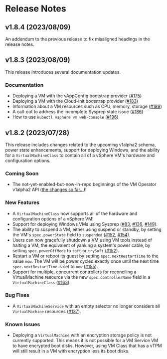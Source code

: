 # Release Notes

## v1.8.4 (2023/08/09)

An addendum to the previous release to fix misaligned headings in the release notes.

## v1.8.3 (2023/08/09)

This release introduces several documentation updates.

### Documentation

* Deploying a VM with the vAppConfig bootstrap provider ([\#175](https://github.com/vmware-tanzu/vm-operator/pull/175))
* Deploying a VM with the Cloud-Init bootstrap provider ([\#183](https://github.com/vmware-tanzu/vm-operator/pull/183))
* Information about a VM resources such as CPU, memory, storage ([\#189](https://github.com/vmware-tanzu/vm-operator/pull/189))
* A call-out to address the incomplete Sysprep state issue ([\#186](https://github.com/vmware-tanzu/vm-operator/pull/186))
* How to use `kubectl vsphere vm web-console` ([\#196](https://github.com/vmware-tanzu/vm-operator/pull/196))


## v1.8.2 (2023/07/28)

This release includes changes related to the upcoming v1alpha2 schema, power state enhancements, support for deploying Windows, and the ability for a `VirtualMachineClass` to contain all of a vSphere VM's hardware and configuration options.

### Coming Soon

* The not-yet-enabled-but-now-in-repo beginnings of the VM Operator v1alpha2 API ([the changes so far...](https://github.com/vmware-tanzu/vm-operator/pulls?q=is%3Apr+v1a2+v1alpha2))!

### New Features

* A `VirtualMachineClass` now supports all of the hardware and configuration options of a vSphere VM!
* Support for deploying Windows VMs using Sysprep ([\#83](https://github.com/vmware-tanzu/vm-operator/pull/83), [\#136](https://github.com/vmware-tanzu/vm-operator/pull/136), [\#149](https://github.com/vmware-tanzu/vm-operator/pull/149)).
* The ability to suspend a VM, either using suspend or standby, by setting the VM's `spec.powerState` field to `suspended` ([\#152](https://github.com/vmware-tanzu/vm-operator/pull/152), [\#154](https://github.com/vmware-tanzu/vm-operator/pull/154)).
* Users can now gracefully shutdown a VM using VM tools instead of halting a VM, the equivalent of yanking a system's power cable, by setting `spec.powerOffMode` to `soft` or `trySoft` ([\#152](https://github.com/vmware-tanzu/vm-operator/pull/152)).
* Restart a VM or reboot its guest by setting `spec.nextRestartTime` to the value `now`. The VM will be power cycled exactly once until the next time `spec.nextRestartTime` is set to `now` ([\#155](https://github.com/vmware-tanzu/vm-operator/pull/155)).
* Support for multiple, concurrent controllers for reconciling a VirtualMachine resource via the new `spec.controllerName` field in a `VirtualMachineClass` ([\#163](https://github.com/vmware-tanzu/vm-operator/pull/163)).

### Bug Fixes

* A `VirtualMachineService` with an empty selector no longer considers all `VirtualMachine` resources ([\#137](https://github.com/vmware-tanzu/vm-operator/pull/137)).

### Known Issues

* Deploying a `VirtualMachine` with an encryption storage policy is not currently supported. This means it is not possible for a VM Service VM to have encrypted boot disks. However, using VM Class that has a vTPM will still result in a VM with encryption less its boot disks.
